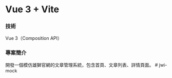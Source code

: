 # Vue 3 + Vite

### 技術

Vue 3（Composition API）

### 專案簡介

開發一個模仿雄獅官網的文章管理系統，包含首頁、文章列表、詳情頁面。
#   j w i - m o c k  
 